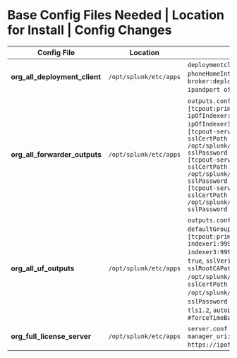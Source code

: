 # Base Config Files Needed | Location for Install | Config Changes

| Config File                   | Location                      | Config Changes |
|--------------------------------|------------------------------|----------------|
| **org_all_deployment_client**  | `/opt/splunk/etc/apps`       | `deploymentclient.conf` (Modify: `phoneHomeIntervalInSecs`, `[target-broker:deploymentServer] targetURI = ipandport of deployment server`) |
| **org_all_forwarder_outputs**  | `/opt/splunk/etc/apps`       | `outputs.conf` (Modify: `[tcpout:primary_indexers] server = ipOfIndexer:port, ipOfIndexer2:port, ipOfIndexer3:port`)<br> `[tcpout-server://ipOfIndexer1:port] sslCertPath = /opt/splunk/etc/auth/mycerts/SSLCERT.pem, sslPassword = passwordForSSLCERT.pem`<br> `[tcpout-server://ipOfIndexer2:port] sslCertPath = /opt/splunk/etc/auth/mycerts/SSLCERT.pem, sslPassword = passwordForSSLCERT.pem`<br> `[tcpout-server://ipOfIndexer3:port] sslCertPath = /opt/splunk/etc/auth/mycerts/SSLCERT.pem, sslPassword = passwordForSSLCERT.pem` |
| **org_all_uf_outputs**         | `/opt/splunk/etc/apps`       | `outputs.conf` (Modify: `[tcpout] defaultGroup = primary_indexers`, `[tcpout:primary_indexers] server = indexer1:9997, indexer2:9997, indexer3:9997`, `disabled = 0`, `compressed = true`, `sslVerifyServerCert = false`, `sslRootCAPath = /opt/splunk/etc/auth/cacert.pem`, `sslCertPath = /opt/splunk/etc/auth/server.pem`, `sslPassword = password`, `sslVersion = tls1.2`, `autoLBFrequency = 15`)<br> `#forceTimeBasedAutoLB = true` |
| **org_full_license_server**    | `/opt/splunk/etc/apps`       | `server.conf` (Modify: `[license] manager_uri: https://ipoflicensemanager:managementport`) |

